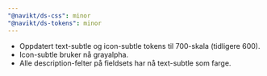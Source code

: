 ```yaml
---
"@navikt/ds-css": minor
"@navikt/ds-tokens": minor
---
```


- Oppdatert text-subtle og icon-subtle tokens til 700-skala (tidligere 600).
- Icon-subtle bruker nå grayalpha.
- Alle description-felter på fieldsets har nå text-subtle som farge.
